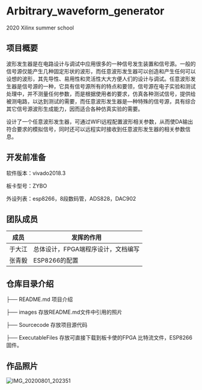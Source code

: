 # Arbitrary_waveform_generator
2020 Xilinx summer school

## 项目概要

波形发生器是在电路设计与调试中应用很多的一种信号发生装置和信号源。一般的信号源仅能产生几种固定形状的波形，而任意波形发生器可以创造和产生任何可以设想的波形，其先导性、易用性和灵活性大大方便人们的设计与调试。任意波形发生器是信号源的一种，它具有信号源所有的特点和要领，信号源在电子实验和测试处理中，并不测量任何参数，而是根据使用者的要求，仿真各种测试信号，提供给被测电路，以达到测试的需要，而任意波形发生器是—种特殊的信号源，具有综合其它信号源波形生成能力，因而适合各种仿真实验的需要。

设计了一个任意波形发生器，可通过WIFI远程配置波形相关参数，从而使DA输出符合要求的模拟信号，同时还可以远程实时接收到任意波形发生器的相关参数信息。



## 开发前准备

软件版本：vivado2018.3

板卡型号：ZYBO

外设列表：esp8266，8段数码管，ADS828，DAC902



## 团队成员

| 成员   | 发挥的作用                         |
| ------ | ---------------------------------- |
| 于大江 | 总体设计，FPGA端程序设计，文档编写 |
| 张青毅 | ESP8266的配置                      |



## 仓库目录介绍

├── README.md      项目介绍

├── images                存放README.md文件中引⽤的照片

├── Sourcecode        存放项⽬源代码

├── ExecutableFiles  存放可直接下载到板卡使的FPGA 比特流文件，ESP8266固件。



## 作品照片

![IMG_20200801_202351](C:\Users\Dj\Desktop\Arbitrary_waveform_generator\images\IMG_20200801_202351.jpg)